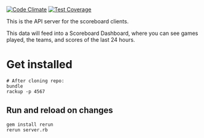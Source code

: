 [![Code Climate](https://codeclimate.com/github/jbavari/scoreboard-api/badges/gpa.svg)](https://codeclimate.com/github/jbavari/scoreboard-api) [![Test Coverage](https://codeclimate.com/github/jbavari/scoreboard-api/badges/coverage.svg)](https://codeclimate.com/github/jbavari/scoreboard-api/coverage)


This is the API server for the scoreboard clients.

This data will feed into a Scoreboard Dashboard, where you can see games played, the teams, and scores of the last 24 hours.

# Get installed

```
# After cloning repo:
bundle
rackup -p 4567
```

## Run and reload on changes

```
gem install rerun
rerun server.rb
```
